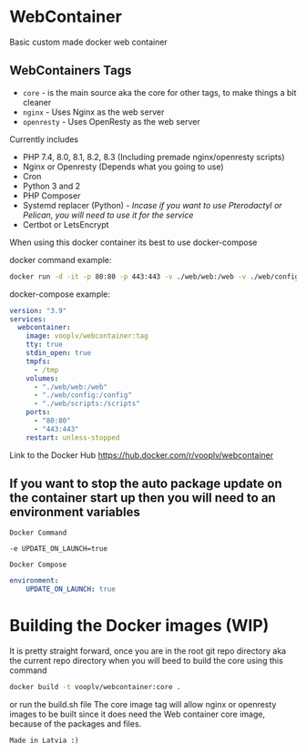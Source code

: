 # WebContainer
Basic custom made docker web container

## WebContainers Tags
* `core` - is the main source aka the core for other tags, to make things a bit cleaner
* `nginx` - Uses Nginx as the web server
* `openresty` - Uses OpenResty as the web server


Currently includes

* PHP 7.4, 8.0, 8.1, 8.2, 8.3 (Including premade nginx/openresty scripts)
* Nginx or Openresty (Depends what you going to use)
* Cron
* Python 3 and 2
* PHP Composer
* Systemd replacer (Python) - *Incase if you want to use Pterodactyl or Pelican, you will need to use it for the service*
* Certbot or LetsEncrypt

When using this docker container its best to use docker-compose

docker command example:
```bash
docker run -d -it -p 80:80 -p 443:443 -v ./web/web:/web -v ./web/config:/config -v ./web/scripts:/scripts --restart unless-stopped --mount type=tmpfs,destination=/tmp vooplv/webcontainer:tag
```

docker-compose example:
```yml
version: "3.9"
services:
  webcontainer:
    image: vooplv/webcontainer:tag
    tty: true
    stdin_open: true
    tmpfs:
      - /tmp
    volumes:
      - "./web/web:/web"
      - "./web/config:/config"
      - "./web/scripts:/scripts"
    ports:
      - "80:80"
      - "443:443"
    restart: unless-stopped
```
Link to the Docker Hub https://hub.docker.com/r/vooplv/webcontainer

## If you want to stop the auto package update on the container start up then you will need to an environment variables
`Docker Command`
```
-e UPDATE_ON_LAUNCH=true
```

`Docker Compose`
```yml
environment:
    UPDATE_ON_LAUNCH: true
```


# Building the Docker images (WIP)

It is pretty straight forward, once you are in the root git repo directory aka the current repo directory when you will beed to build the core using this command
```bash
docker build -t vooplv/webcontainer:core .
```
or run the build.sh file
The core image tag will allow nginx or openresty images to be built since it does need the Web container core image, because of the packages and files.


`Made in Latvia :)`